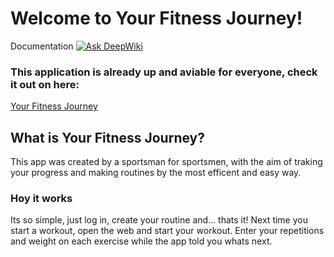 # Welcome to Your Fitness Journey!
Documentation [![Ask DeepWiki](https://deepwiki.com/badge.svg)](https://deepwiki.com/Sergiocp21/YourFitnessJourney)

### This application is already up and aviable for everyone, check it out on here:
[Your Fitness Journey](https://yourfitnessjourney.fit)

## What is Your Fitness Journey?
This app was created by a sportsman for sportsmen, with the aim of traking your progress and making routines by the most efficent and easy way.

### Hoy it works
Its so simple, just log in, create your routine and... thats it! Next time you start a workout, open the web and start your workout. Enter your repetitions and weight on each exercise while the app told you whats next.
